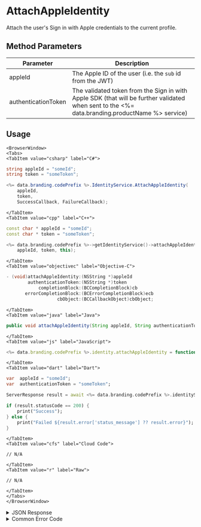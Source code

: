 # AttachAppleIdentity

Attach the user's Sign in with Apple credentials to the current profile.

<PartialServop service_name="identity" operation_name="ATTACH" />

## Method Parameters

| Parameter           | Description                                                                                                                                    |
| ------------------- | ---------------------------------------------------------------------------------------------------------------------------------------------- |
| appleId             | The Apple ID of the user (i.e. the `sub` id from the JWT)                                                                                      |
| authenticationToken | The validated token from the Sign in with Apple SDK (that will be further validated when sent to the <%= data.branding.productName %> service) |

## Usage

```mdx-code-block
<BrowserWindow>
<Tabs>
<TabItem value="csharp" label="C#">
```

```csharp
string appleId = "someId";
string token = "someToken";

<%= data.branding.codePrefix %>.IdentityService.AttachAppleIdentity(
    appleId,
    token,
    SuccessCallback, FailureCallback);
```

```mdx-code-block
</TabItem>
<TabItem value="cpp" label="C++">
```

```cpp
const char * appleId = "someId";
const char * token = "someToken";

<%= data.branding.codePrefix %>->getIdentityService()->attachAppleIdentity(
    appleId, token, this);
```

```mdx-code-block
</TabItem>
<TabItem value="objectivec" label="Objective-C">
```

```objectivec
- (void)attachAppleIdentity:(NSString *)appleId
        authenticationToken:(NSString *)token
            completionBlock:(BCCompletionBlock)cb
       errorCompletionBlock:(BCErrorCompletionBlock)ecb
                   cbObject:(BCCallbackObject)cbObject;
```

```mdx-code-block
</TabItem>
<TabItem value="java" label="Java">
```

```java
public void attachAppleIdentity(String appleId, String authenticationToken, IServerCallback callback)
```

```mdx-code-block
</TabItem>
<TabItem value="js" label="JavaScript">
```

```javascript
<%= data.branding.codePrefix %>.identity.attachAppleIdentity = function(appleId, authenticationToken, callback)
```

```mdx-code-block
</TabItem>
<TabItem value="dart" label="Dart">
```

```dart
var  appleId = "someId";
var  authenticationToken = "someToken";

ServerResponse result = await <%= data.branding.codePrefix %>.identityService.attachAppleIdentity(appleId:appleId, authenticationToken:authenticationToken);

if (result.statusCode == 200) {
    print("Success");
} else {
    print("Failed ${result.error['status_message'] ?? result.error}");
}
```

```mdx-code-block
</TabItem>
<TabItem value="cfs" label="Cloud Code">
```

```cfscript
// N/A
```

```mdx-code-block
</TabItem>
<TabItem value="r" label="Raw">
```

```cfscript
// N/A
```

```mdx-code-block
</TabItem>
</Tabs>
</BrowserWindow>
```

<details>
<summary>JSON Response</summary>

```json
{
    "status": 200,
    "data": null
}
```

</details>

<details>
<summary>Common Error Code</summary>

### Status Codes

| Code  | Name                    | Description                                                                                                                                                      |
| ----- | ----------------------- | ---------------------------------------------------------------------------------------------------------------------------------------------------------------- |
| 40211 | DUPLICATE_IDENTITY_TYPE | Returned when trying to attach an identity type that already exists for that profile. For instance you can have only one Apple identity for a profile.           |
| 40212 | MERGE_PROFILES          | Returned when trying to attach an identity type that would result in two profiles being merged into one (for instance an anonymous account and a Apple account). |

</details>
